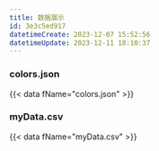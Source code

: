 ```yaml
---
title: 数据展示
id: 3e3c5ed917
datetimeCreate: 2023-12-07 15:52:56
datetimeUpdate: 2023-12-11 18:10:37
---
```

### colors.json
{{< data fName="colors.json" >}}
### myData.csv

{{< data fName="myData.csv" >}}

